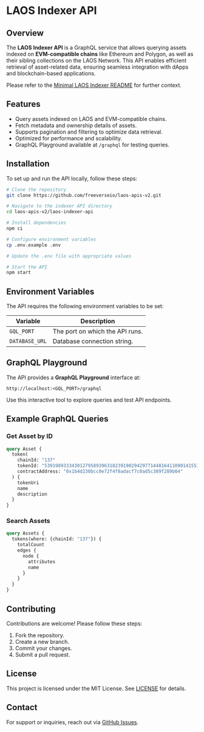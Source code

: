 # LAOS Indexer API

## Overview
The **LAOS Indexer API** is a GraphQL service that allows querying assets indexed on **EVM-compatible chains** like Ethereum and Polygon, as well as their sibling collections on the LAOS Network. This API enables efficient retrieval of asset-related data, ensuring seamless integration with dApps and blockchain-based applications.

Please refer to the [Minimal LAOS Indexer README](../minimal-indexer.md) for further context.

## Features
- Query assets indexed on LAOS and EVM-compatible chains.
- Fetch metadata and ownership details of assets.
- Supports pagination and filtering to optimize data retrieval.
- Optimized for performance and scalability.
- GraphQL Playground available at `/graphql` for testing queries.

## Installation
To set up and run the API locally, follow these steps:

```sh
# Clone the repository
git clone https://github.com/freeverseio/laos-apis-v2.git

# Navigate to the indexer API directory
cd laos-apis-v2/laos-indexer-api

# Install dependencies
npm ci

# Configure environment variables
cp .env.example .env

# Update the .env file with appropriate values

# Start the API
npm start
```

## Environment Variables
The API requires the following environment variables to be set:

| Variable            | Description                        |
|---------------------|----------------------------------|
| `GQL_PORT`         | The port on which the API runs.  |
| `DATABASE_URL`           | Database connection string.      |


## GraphQL Playground
The API provides a **GraphQL Playground** interface at:

```
http://localhost:<GQL_PORT>/graphql
```

Use this interactive tool to explore queries and test API endpoints.

## Example GraphQL Queries

### Get Asset by ID
```graphql
query Asset {
  token(
    chainId: "137"
    tokenId: "53919893334301279589396318239190294297714481641109014155142484029476"
    contractAddress: "0x1b4d230bcc0e72f4f8adacf7c0ad5c389f289b04"
  ) {
    tokenUri
    name
    description
  }
} 
```

### Search Assets
```graphql
query Assets {
  tokens(where: {chainId: "137"}) {
    totalCount
    edges {
      node {
        attributes
        name
      }
    }
  }
}
```



## Contributing
Contributions are welcome! Please follow these steps:
1. Fork the repository.
2. Create a new branch.
3. Commit your changes.
4. Submit a pull request.

## License
This project is licensed under the MIT License. See [LICENSE](LICENSE) for details.

## Contact
For support or inquiries, reach out via [GitHub Issues](https://github.com/freeverseio/laos-apis-v2/issues).

